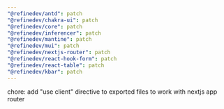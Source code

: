 ```yaml
---
"@refinedev/antd": patch
"@refinedev/chakra-ui": patch
"@refinedev/core": patch
"@refinedev/inferencer": patch
"@refinedev/mantine": patch
"@refinedev/mui": patch
"@refinedev/nextjs-router": patch
"@refinedev/react-hook-form": patch
"@refinedev/react-table": patch
"@refinedev/kbar": patch
---
```


chore: add "use client" directive to exported files to work with nextjs app router
